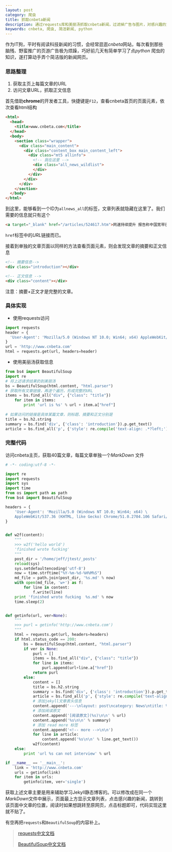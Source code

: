 ```yaml
---
layout: post
category: 爬虫
title: 抓取cnbeta新闻
description: 通过requests库和美丽汤抓取cnbeta新闻，过滤掉广告与图片，对感兴趣的文章再跳转到原文查看
keywords: cnbeta, 爬虫, 简洁新闻, python
---
```


作为IT狗，平时有阅读科技新闻的习惯，会经常逛逛*cnbeta*网站，每次看到那些脑残、野蛮推广的页游广告极为烦躁，巧好前几天有简单学习了点*python* 爬虫的知识，遂打算动手弄个简洁版的新闻网页。

### 思路整理

1. 获取主页上每篇文章的URL
2. 访问文章URL，抓取正文信息

首先借助**chrome**的开发者工具，快捷键是`F12`，查看cnbeta首页的页面元素，依次查看html结构

```html
<html>
  <head>
    <title>www.cnbeta.com</title>
  </head>
  <body>
    <section class="wrapper">
      <div class="main_content">
        <div class="content_box main_content_left">
          <div class="mt5 allinfo">
            <!-- 我在这里 -->
            <div class="all_news_wildlist">
            </div>
          </div>
        </div>
      </div>
    </section>
  </body>
</html>
```

到这里，能够看到一个ID为`allnews_all`的标签，文章列表就隐藏在这里了。我们需要的信息就只有这个

```html
<a target="_blank" href="/articles/524617.htm">网速持续提升 报告称中国宽带已迎来“10M时代”</a>
```

`href`标签中的*URL*链接而已。

接着到单独的文章页面以同样的方法查看页面元素，则会发现文章的摘要和正文信息

```html
<!-- 摘要信息-->
<div class="introduction"></div>

<!-- 正文信息 -->
<div class="content"></div>
```

注意：摘要+正文才是完整的文章。

### 具体实现

- 使用requests访问

```python
import requests
header = {
  'User-Agent': 'Mozilla/5.0 (Windows NT 10.0; Win64; x64) AppleWebKit/537.36 (KHTML, like Gecko) Chrome/46.0.2486.0 Safari/537.36 Edge/13.10586'
}
url = 'http://www.cnbeta.com'
html = requests.get(url, headers=header)
```

- 使用美丽汤获取信息

```python
from bs4 import BeautifulSoup
import re
# 将上述请求结果扔到美丽汤
bs = BeautifulSoup(html.content, "html.parser")
# 获取所有文章链接，再逐个遍历，形成完整的URL
items = bs.find_all("div", {"class": "title"})
	for item in items:
        print 'url is %s' % url + item.a["href"]
 
# 如果访问的链接是具体某篇文章，则标题、摘要和正文分别是
title = bs.h2.string
summary = bs.find('div', {'class': 'introduction'}).p.get_text()
article = bs.find_all('p', {'style': re.compile('text-align: .*?left;')})
```

### 完整代码

访问cnbeta主页，获取40篇文章，每篇文章单独一个*MarkDown* 文件

```python
# -*- coding:utf-8 -*-

import re
import requests
import sys
import time
from os import path as path
from bs4 import BeautifulSoup

headers = {
    'User-Agent': 'Mozilla/5.0 (Windows NT 10.0; Win64; x64) \
    AppleWebKit/537.36 (KHTML, like Gecko) Chrome/51.0.2704.106 Safari/537.36'
}


def w2f(content):
    """
    >>> w2f('hello world')
    'finished wrote fucking'
    """
    post_dir = '/home/jeff/jtest/_posts'
    reload(sys)
    sys.setdefaultencoding('utf-8')
    now = time.strftime("%Y-%m-%d-%H%M%S")
    md_file = path.join(post_dir, '%s.md' % now)
    with open(md_file, 'w+') as f:
        for line in content:
            f.write(line)
    print 'finished wrote fucking  %s.md' % now
    time.sleep(2)


def getinfo(url, ver=None):
    """
    >>> purl = getinfo('http://www.cnbeta.com')
    """
    html = requests.get(url, headers=headers)
    if html.status_code == 200:
        bs = BeautifulSoup(html.content, "html.parser")
        if ver is None:
            purl = []
            items = bs.find_all("div", {"class": "title"})
            for line in items:
                purl.append(url+line.a["href"])
            return purl
        else:
            content = []
            title = bs.h2.string
            summary = bs.find('div', {'class': 'introduction'}).p.get_text()
            article = bs.find_all('p', {'style': re.compile('text-align: .*?left;')})
            # 添加jekyll文章表头信息
            content.append('---\nlayout: post\ncategory: News\ntitle: %s\n---\n' % title.replace('[]', ''))
            # 添加阅读原文
            content.append('[阅读原文](%s)\n\n' % url)
            content.append('%s\n\n' % summary)
            # 添加 read more 标签
            content.append('<!-- more -->\n\n')
            for line in article:
                content.append('%s\n\n' % line.get_text())
            w2f(content)
    else:
        print 'url %s can not interview' % url

if __name__ == '__main__':
    link = 'http://www.cnbeta.com'
    urls = getinfo(link)
    for item in urls:
        getinfo(item, ver='single')
```

获取上述文章主要是用来辅助学习Jekyll静态博客的。可以修改成在同一个*MarkDown*文件中展示，页面最上方显示文章列表，点击感兴趣的新闻，跳转到该页面中文章的位置，阅读时如果想跳转至原网页，点击标题即可，代码实现这里就不贴了。

有空再把`requests`和`BeautifulSoup`的内容补上。

> [requests中文文档](http://cn.python-requests.org/zh_CN/latest/)
>
> [BeautifulSoup中文文档](https://www.crummy.com/software/BeautifulSoup/bs4/doc.zh/)

